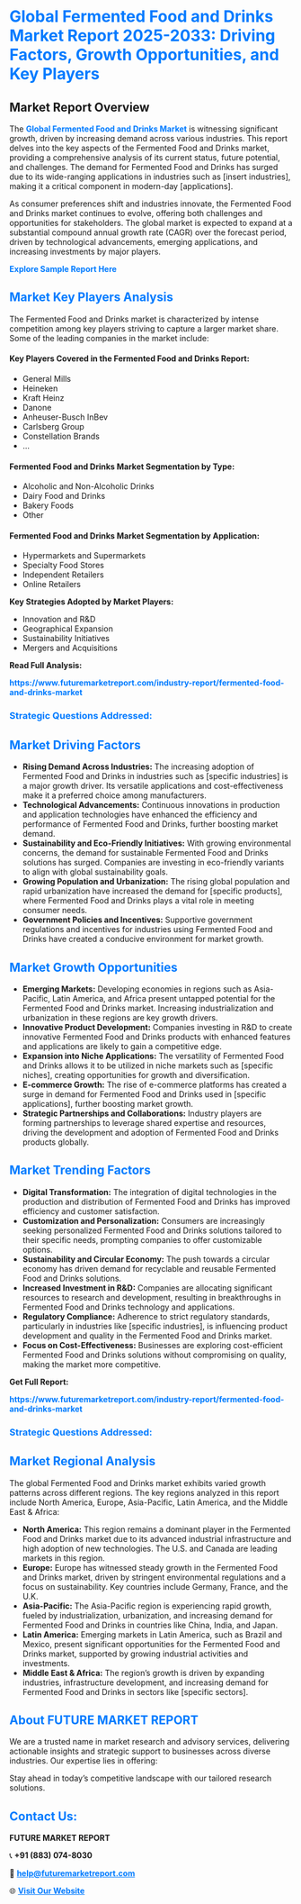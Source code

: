 <h1 style="color: #007BFF;">Global Fermented Food and Drinks Market Report 2025-2033: Driving Factors, Growth Opportunities, and Key Players</h1>

<section id="overview">
<h2>Market Report Overview</h2>
<p>The <a href="https://www.futuremarketreport.com/industry-report/fermented-food-and-drinks-market" style="color: #007BFF; text-decoration: none;"><strong>Global Fermented Food and Drinks Market</strong></a> is witnessing significant growth, driven by increasing demand across various industries. This report delves into the key aspects of the Fermented Food and Drinks market, providing a comprehensive analysis of its current status, future potential, and challenges. The demand for Fermented Food and Drinks has surged due to its wide-ranging applications in industries such as [insert industries], making it a critical component in modern-day [applications].</p>
<p>As consumer preferences shift and industries innovate, the Fermented Food and Drinks market continues to evolve, offering both challenges and opportunities for stakeholders. The global market is expected to expand at a substantial compound annual growth rate (CAGR) over the forecast period, driven by technological advancements, emerging applications, and increasing investments by major players.</p>
</section>

<section id="overview">
<p><a href="https://www.futuremarketreport.com/request-sample/reportId=51411" style="color: #007BFF; text-decoration: none;"><strong>Explore Sample Report Here</strong></a></p>
</section>

<section id="key-players">
<h2 style="color: #007BFF;">Market Key Players Analysis</h2>
<p>The Fermented Food and Drinks market is characterized by intense competition among key players striving to capture a larger market share. Some of the leading companies in the market include:</p>
<h4>Key Players Covered in the Fermented Food and Drinks Report:</h4>
<ul><li>General Mills</li><li>Heineken</li><li>Kraft Heinz</li><li>Danone</li><li>Anheuser-Busch InBev</li><li>Carlsberg Group</li><li>Constellation Brands</li><li>...</li></ul>
<h4>Fermented Food and Drinks Market Segmentation by Type:</h4>
<ul><li>Alcoholic and Non-Alcoholic Drinks</li><li>Dairy Food and Drinks</li><li>Bakery Foods</li><li>Other</li></ul>

<h4>Fermented Food and Drinks Market Segmentation by Application:</h4>
<ul><li>Hypermarkets and Supermarkets</li><li>Specialty Food Stores</li><li>Independent Retailers</li><li>Online Retailers</li></ul>
<p><strong>Key Strategies Adopted by Market Players:</strong></p>
<ul>
<li>Innovation and R&D</li>
<li>Geographical Expansion</li>
<li>Sustainability Initiatives</li>
<li>Mergers and Acquisitions</li>
</ul>
</section>

<section>
<p><strong>Read Full Analysis: </strong></p><a href="https://www.futuremarketreport.com/industry-report/fermented-food-and-drinks-market" style="color: #007BFF; text-decoration: none;"><strong>https://www.futuremarketreport.com/industry-report/fermented-food-and-drinks-market</strong></a>
<h3 style="color: #007BFF;">Strategic Questions Addressed:</h3>
</section>

<section id="driving-factors">
<h2 style="color: #007BFF;">Market Driving Factors</h2>
<ul>
<li><strong>Rising Demand Across Industries:</strong> The increasing adoption of Fermented Food and Drinks in industries such as [specific industries] is a major growth driver. Its versatile applications and cost-effectiveness make it a preferred choice among manufacturers.</li>
<li><strong>Technological Advancements:</strong> Continuous innovations in production and application technologies have enhanced the efficiency and performance of Fermented Food and Drinks, further boosting market demand.</li>
<li><strong>Sustainability and Eco-Friendly Initiatives:</strong> With growing environmental concerns, the demand for sustainable Fermented Food and Drinks solutions has surged. Companies are investing in eco-friendly variants to align with global sustainability goals.</li>
<li><strong>Growing Population and Urbanization:</strong> The rising global population and rapid urbanization have increased the demand for [specific products], where Fermented Food and Drinks plays a vital role in meeting consumer needs.</li>
<li><strong>Government Policies and Incentives:</strong> Supportive government regulations and incentives for industries using Fermented Food and Drinks have created a conducive environment for market growth.</li>
</ul>
</section>

<section id="growth-opportunities">
<h2 style="color: #007BFF;">Market Growth Opportunities</h2>
<ul>
<li><strong>Emerging Markets:</strong> Developing economies in regions such as Asia-Pacific, Latin America, and Africa present untapped potential for the Fermented Food and Drinks market. Increasing industrialization and urbanization in these regions are key growth drivers.</li>
<li><strong>Innovative Product Development:</strong> Companies investing in R&D to create innovative Fermented Food and Drinks products with enhanced features and applications are likely to gain a competitive edge.</li>
<li><strong>Expansion into Niche Applications:</strong> The versatility of Fermented Food and Drinks allows it to be utilized in niche markets such as [specific niches], creating opportunities for growth and diversification.</li>
<li><strong>E-commerce Growth:</strong> The rise of e-commerce platforms has created a surge in demand for Fermented Food and Drinks used in [specific applications], further boosting market growth.</li>
<li><strong>Strategic Partnerships and Collaborations:</strong> Industry players are forming partnerships to leverage shared expertise and resources, driving the development and adoption of Fermented Food and Drinks products globally.</li>
</ul>
</section>

<section id="trending-factors">
<h2 style="color: #007BFF;">Market Trending Factors</h2>
<ul>
<li><strong>Digital Transformation:</strong> The integration of digital technologies in the production and distribution of Fermented Food and Drinks has improved efficiency and customer satisfaction.</li>
<li><strong>Customization and Personalization:</strong> Consumers are increasingly seeking personalized Fermented Food and Drinks solutions tailored to their specific needs, prompting companies to offer customizable options.</li>
<li><strong>Sustainability and Circular Economy:</strong> The push towards a circular economy has driven demand for recyclable and reusable Fermented Food and Drinks solutions.</li>
<li><strong>Increased Investment in R&D:</strong> Companies are allocating significant resources to research and development, resulting in breakthroughs in Fermented Food and Drinks technology and applications.</li>
<li><strong>Regulatory Compliance:</strong> Adherence to strict regulatory standards, particularly in industries like [specific industries], is influencing product development and quality in the Fermented Food and Drinks market.</li>
<li><strong>Focus on Cost-Effectiveness:</strong> Businesses are exploring cost-efficient Fermented Food and Drinks solutions without compromising on quality, making the market more competitive.</li>
</ul>
</section>

<section>
<p><strong>Get Full Report: </strong></p><a href="https://www.futuremarketreport.com/industry-report/fermented-food-and-drinks-market" style="color: #007BFF; text-decoration: none;"><strong>https://www.futuremarketreport.com/industry-report/fermented-food-and-drinks-market</strong></a>
<h3 style="color: #007BFF;">Strategic Questions Addressed:</h3>
</section>


<section id="regional-analysis">
<h2 style="color: #007BFF;">Market Regional Analysis</h2>
<p>The global Fermented Food and Drinks market exhibits varied growth patterns across different regions. The key regions analyzed in this report include North America, Europe, Asia-Pacific, Latin America, and the Middle East & Africa:</p>
<ul>
<li><strong>North America:</strong> This region remains a dominant player in the Fermented Food and Drinks market due to its advanced industrial infrastructure and high adoption of new technologies. The U.S. and Canada are leading markets in this region.</li>
<li><strong>Europe:</strong> Europe has witnessed steady growth in the Fermented Food and Drinks market, driven by stringent environmental regulations and a focus on sustainability. Key countries include Germany, France, and the U.K.</li>
<li><strong>Asia-Pacific:</strong> The Asia-Pacific region is experiencing rapid growth, fueled by industrialization, urbanization, and increasing demand for Fermented Food and Drinks in countries like China, India, and Japan.</li>
<li><strong>Latin America:</strong> Emerging markets in Latin America, such as Brazil and Mexico, present significant opportunities for the Fermented Food and Drinks market, supported by growing industrial activities and investments.</li>
<li><strong>Middle East & Africa:</strong> The region’s growth is driven by expanding industries, infrastructure development, and increasing demand for Fermented Food and Drinks in sectors like [specific sectors].</li>
</ul>
</section>

<footer>
<h2 style="color: #007BFF;">About FUTURE MARKET REPORT</h2>
<p>We are a trusted name in market research and advisory services, delivering actionable insights and strategic support to businesses across diverse industries. Our expertise lies in offering:</p>

<p>Stay ahead in today’s competitive landscape with our tailored research solutions.</p>

<h2 style="color: #007BFF;">Contact Us:</h2>
<p><strong>FUTURE MARKET REPORT</strong></p>
<p>📞 <strong>+91 (883) 074-8030</strong></p>
<p>📧 <strong><a href="mailto:help@futuremarketreport.com" style="color: #007BFF;">help@futuremarketreport.com</a></strong></p>
<p>🌐 <strong><a href="https://www.futuremarketreport.com/" style="color: #007BFF;">Visit Our Website</a></strong></p>
</footer>